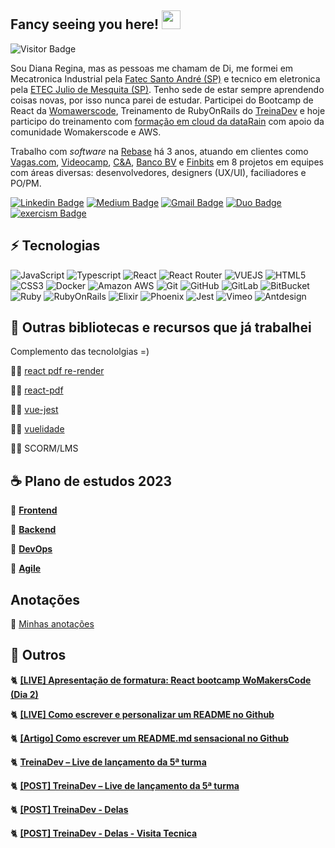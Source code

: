 ## Fancy seeing you here! <img src="https://raw.githubusercontent.com/aemmadi/aemmadi/master/wave.gif" width="30">

![Visitor Badge](https://visitor-badge.laobi.icu/badge?page_id=reginadiana.reginadiana)

Sou Diana Regina, mas as pessoas me chamam de Di, me formei em Mecatronica Industrial pela [Fatec Santo André (SP)](http://www.fatecsantoandre.edu.br/) e tecnico em eletronica pela [ETEC Julio de Mesquita (SP)](http://www.etecjuliodemesquita.com.br/). Tenho sede de estar sempre aprendendo coisas novas, por isso nunca parei de estudar. Participei do Bootcamp de React da [Womawerscode](https://womakerscode.org/), Treinamento de RubyOnRails do [TreinaDev](https://treinadev.com.br/) e hoje participo do treinamento com [formação em cloud da dataRain](https://girlsincloud.datarain.com.br/) com apoio da comunidade Womakerscode e AWS. 

Trabalho com _software_ na [Rebase](https://www.rebase.com.br/#/) há 3 anos, atuando em clientes como [Vagas.com](https://www.vagas.com.br/), [Videocamp](https://www.videocamp.com/pt), [C&A](https://www.cea.com.br/?gclid=Cj0KCQjwz96WBhC8ARIsAATR251T1Fg_cD8zcLyxZJH6KOsz6W3tzhrj6Q7UFAnPn33H76D0UlVwjowaAjdXEALw_wcB), [Banco BV](https://www.bv.com.br) e [Finbits](https://www.finbits.com.br/) em 8 projetos em equipes com áreas diversas: desenvolvedores, designers (UX/UI), faciliadores e PO/PM. 

[![Linkedin Badge](https://img.shields.io/badge/-reginadiana-blue?style=flat-square&logo=Linkedin&logoColor=white&link=https://www.linkedin.com/in/diana-regina/)](https://www.linkedin.com/in/diana-regina/)
[![Medium Badge](https://img.shields.io/badge/-@reginadianamedium-black?style=flat-square&labelColor=000000&logo=Medium&link=https://medium.com/@dianareginadr19)](https://medium.com/@dianareginadr19)
[![Gmail Badge](https://img.shields.io/badge/-dianareginadr19@gmail.com-c14438?style=flat-square&logo=Gmail&logoColor=white&link=mailto:dianareginadr19@gmail.com)](mailto:dianareginadr19@gmail.com)
[![Duo Badge](https://img.shields.io/badge/-@reginadianaduo-green?style=flat-square&labelColor=white&logo=Duolingo&link=https://www.duolingo.com/profile/reginadianasilva)](https://www.duolingo.com/profile/reginadianasilva)
[![exercism Badge](https://img.shields.io/badge/-reginadiana-violet?style=flat-square&logo=exercism&logoColor=white&link=https://exercism.org/profiles/reginadiana)](https://exercism.org/profiles/reginadiana)

## ⚡ Tecnologias

![JavaScript](https://img.shields.io/badge/-JavaScript-black?style=flat-square&logo=javascript)
![Typescript](https://img.shields.io/badge/-Typescript-black?style=flat-square&logo=typescript)
![React](https://img.shields.io/badge/-React-black?style=flat-square&logo=react)
![React Router](https://img.shields.io/badge/-React%20Router-black?style=flat-square&logo=react-router)
![VUEJS](https://img.shields.io/badge/-Vue-black?style=flat-square&logo=vue.js)
![HTML5](https://img.shields.io/badge/-HTML5-E34F26?style=flat-square&logo=html5&logoColor=white)
![CSS3](https://img.shields.io/badge/-CSS3-1572B6?style=flat-square&logo=css3)
![Docker](https://img.shields.io/badge/-Docker-black?style=flat-square&logo=docker)
![Amazon AWS](https://img.shields.io/badge/Amazon%20AWS-232F3E?style=flat-square&logo=amazon-aws)
![Git](https://img.shields.io/badge/-Git-black?style=flat-square&logo=git)
![GitHub](https://img.shields.io/badge/-GitHub-181717?style=flat-square&logo=github)
![GitLab](https://img.shields.io/badge/-GitLab-FCA121?style=flat-square&logo=gitlab)
![BitBucket](https://img.shields.io/badge/-BitBucket-darkblue?style=flat-square&logo=bitbucket)
![Ruby](https://img.shields.io/badge/-Ruby-red?style=flat-square&logo=ruby)
![RubyOnRails](https://img.shields.io/badge/-RubyOnRails-red?style=flat-square&logo=rubyonrails)
![Elixir](https://img.shields.io/badge/-Elixir-violet?style=flat-square&logo=elixir)
![Phoenix](https://img.shields.io/badge/-Phoenix-orange?style=flat-square&logo=elixir)
![Jest](https://img.shields.io/badge/-Jest-red?style=flat-square&logo=jest)
![Vimeo](https://img.shields.io/badge/-Vimeo-lightblue?style=flat-square&logo=vimeo)
![Antdesign](https://img.shields.io/badge/-Antdesign-blue?style=flat-square&logo=antdesign)

## 🍪 Outras bibliotecas e recursos que já trabalhei 

Complemento das tecnololgias =)

🧑‍🍳 [react pdf re-render](https://react-pdf.org/)

🧑‍🍳 [react-pdf](https://www.npmjs.com/package/react-pdf)

🧑‍🍳 [vue-jest](https://v1.test-utils.vuejs.org/)

🧑‍🍳 [vuelidade](https://vuelidate.js.org/)

🧑‍🍳 SCORM/LMS

## ☕ Plano de estudos 2023

📓 [**Frontend**](https://trello.com/c/Shq0O2iP/4-frontend)

📓 [**Backend**](https://trello.com/c/RRIZeva7/3-backend)

📓 [**DevOps**](https://trello.com/c/UhMPZdXB/1-devops)

📓 [**Agile**](https://trello.com/c/omHu1LRr/2-%C3%A1gil)

## Anotações

📁 [Minhas anotações](https://gist.github.com/reginadiana/4d3ab2afa9292940d06a2caf9cc4547c)

## 🦋 Outros

🐈 [**[LIVE] Apresentação de formatura: React bootcamp WoMakersCode (Dia 2)**](https://www.youtube.com/watch?v=K0mvk8zctoM)

🐈 [**[LIVE] Como escrever e personalizar um README no Github**](https://www.youtube.com/watch?v=2A_ebBA3jzM)

🐈 [**[Artigo] Como escrever um README.md sensacional no Github**](https://dev.to/reginadiana/como-escrever-um-readme-md-sensacional-no-github-4509)

🐈 [**TreinaDev – Live de lançamento da 5ª turma**](https://www.youtube.com/watch?v=7D_zafaq0RA&t=2124s)

🐈 [**[POST] TreinaDev – Live de lançamento da 5ª turma**](https://www.instagram.com/p/CGitDfqgEn1/)

🐈 [**[POST] TreinaDev - Delas**](https://www.instagram.com/p/CffMA3gvrMc/)

🐈 [**[POST] TreinaDev - Delas - Visita Tecnica**](https://www.instagram.com/p/ClPI0KsAdbw/)
